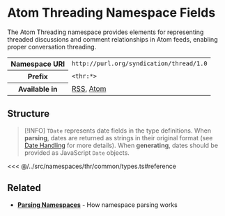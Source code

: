 # Atom Threading Namespace Fields

The Atom Threading namespace provides elements for representing threaded discussions and comment relationships in Atom feeds, enabling proper conversation threading.

<table>
  <tbody>
    <tr>
      <th>Namespace URI</th>
      <td><code>http://purl.org/syndication/thread/1.0</code></td>
    </tr>
    <tr>
      <th>Prefix</th>
      <td><code>&lt;thr:*&gt;</code></td>
    </tr>
    <tr>
      <th>Available in</th>
      <td>
        <a href="/reference/feeds/rss">RSS</a>,
        <a href="/reference/feeds/atom">Atom</a>
      </td>
    </tr>
  </tbody>
</table>

## Structure

> [!INFO]
> `TDate` represents date fields in the type definitions. When **parsing**, dates are returned as strings in their original format (see [Date Handling](/parsing/dates) for more details). When **generating**, dates should be provided as JavaScript `Date` objects.

<<< @/../src/namespaces/thr/common/types.ts#reference

## Related

- **[Parsing Namespaces](/parsing/namespaces)** - How namespace parsing works
